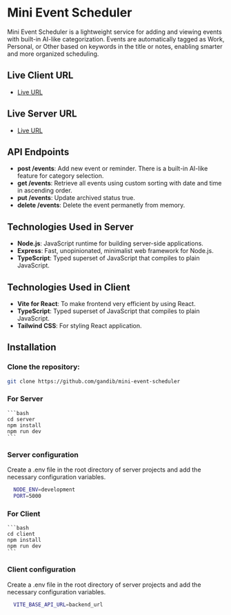 # Mini Event Scheduler

Mini Event Scheduler is a lightweight service for adding and viewing events with built-in AI-like categorization. Events are automatically tagged as Work, Personal, or Other based on keywords in the title or notes, enabling smarter and more organized scheduling.

## Live Client URL

- [Live URL](https://mini-event-scheduler-two.vercel.app)

## Live Server URL

- [Live URL](https://mini-event-scheduler-server-henna.vercel.app)

## API Endpoints

- **post /events**: Add new event or reminder. There is a built-in AI-like feature for category selection.
- **get /events**: Retrieve all events using custom sorting with date and time in ascending order.
- **put /events**: Update archived status true.
- **delete /events**: Delete the event permanetly from memory.

## Technologies Used in Server

- **Node.js**: JavaScript runtime for building server-side applications.
- **Express**: Fast, unopinionated, minimalist web framework for Node.js.
- **TypeScript**: Typed superset of JavaScript that compiles to plain JavaScript.

## Technologies Used in Client

- **Vite for React**: To make frontend very efficient by using React.
- **TypeScript**: Typed superset of JavaScript that compiles to plain JavaScript.
- **Tailwind CSS**: For styling React application.

## Installation

### Clone the repository:

```bash
git clone https://github.com/gandib/mini-event-scheduler
```

### For Server

    ```bash
    cd server
    npm install
    npm run dev
    ```

### Server configuration

Create a .env file in the root directory of server projects and add the necessary configuration variables.

```bash
  NODE_ENV=development
  PORT=5000
```

### For Client

    ```bash
    cd client
    npm install
    npm run dev
    ```

### Client configuration

Create a .env file in the root directory of server projects and add the necessary configuration variables.

```bash
  VITE_BASE_API_URL=backend_url
```
